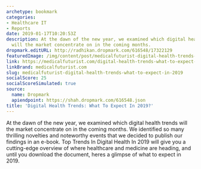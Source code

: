 ```yaml
---
archetype: bookmark
categories:
- Healthcare IT
- Reports
date: 2019-01-17T10:20:53Z
description: At the dawn of the new year, we examined which digital health trends
  will the market concentrate on in the coming months.
dropmark.editURL: http://radhikan.dropmark.com/616548/17322129
featuredImage: /img/content/post/medicalfuturist-digital-health-trends-what-to-expect-in-2019.JPG
link: https://medicalfuturist.com/digital-health-trends-what-to-expect-in-2019
linkBrand: medicalfuturist.com
slug: medicalfuturist-digital-health-trends-what-to-expect-in-2019
socialScore: 25
socialScoreSimulated: true
source:
  name: Dropmark
  apiendpoint: https://shah.dropmark.com/616548.json
title: 'Digital Health Trends: What To Expect In 2019?'
---
```

At the dawn of the new year, we examined which digital health trends will the market concentrate on in the coming months. We identified so many thrilling novelties and noteworthy events that we decided to publish our findings in an e-book. Top Trends In Digital Health In 2019 will give you a cutting-edge overview of where healthcare and medicine are heading, and until you download the document, heres a glimpse of what to expect in 2019.

